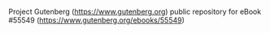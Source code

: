 Project Gutenberg (https://www.gutenberg.org) public repository for
eBook #55549 (https://www.gutenberg.org/ebooks/55549)
